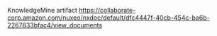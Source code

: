 KnowledgeMine artifact
https://collaborate-corp.amazon.com/nuxeo/nxdoc/default/dfc4447f-40cb-454c-ba6b-2267833bfac4/view_documents
